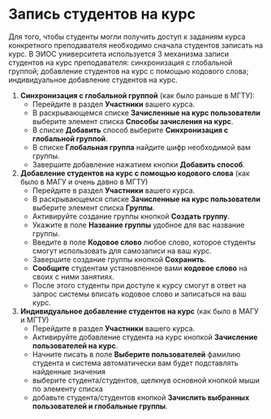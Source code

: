 # Запись студентов на курс

Для того, чтобы студенты могли получить доступ к заданиям курса конкретного преподавателя необходимо сначала студентов записать на курс. В ЭИОС университета используется 3 механизма записи студентов на курс преподавателя: синхронизация с глобальной группой; добавление студентов на курс с помощью кодового слова; индивидуальное добавление студентов на курс.

1. **Синхронизация с глобальной группой** (как было раньше в МГТУ):
   - Перейдите в раздел **Участники** вашего курса.
   - В раскрывающемся списке **Зачисленные на курс пользователи** выберите элемент списка **Способы зачисления на курс**. 
   - В списке **Добавить** способ выберите **Синхронизация с глобальной группой**. 
   - В списке **Глобальная группа** найдите шифр необходимой вам группы. 
   - Завершите добавление нажатием кнопки **Добавить способ**.
2. **Добавление студентов на курс с помощью кодового слова** (как было в МАГУ и очень давно в МГТУ)
   - Перейдите в раздел **Участники** вашего курса.
   - В раскрывающемся списке **Зачисленные на курс пользователи** выберите элемент списка **Группы**. 
   - Активируйте создание группы кнопкой **Создать группу**. 
   - Укажите в поле **Название группы** удобное для вас название группы. 
   - Введите в поле **Кодовое слово** любое слово, которое студенты смогут использовать для самозаписи на ваш курс. 
   - Завершите создание группы кнопкой **Сохранить**.
   - **Сообщите** студентам установленное вами **кодовое слово** на своих с ними занятиях. 
   - После этого студенты при доступе к курсу смогут в ответ на запрос системы вписать кодовое слово и записаться на ваш курс.
3. **Индивидуальное добавление студентов на курс** (как было в МАГУ и  МГТУ)
   - Перейдите в раздел **Участники** вашего курса.
   - Активируйте добавление студента на курс кнопкой **Зачисление пользователей на курс**. 
   - Начните писать в поле  **Выберите пользователей** фамилию студента и система автоматически вам будет подставлять найденные значения 
   - выберите студента/студентов, щелкнув основной кнопкой мыши по элементу списка 
   - добавьте студента/студентов кнопкой **Зачислить выбранных пользователей и глобальные группы**.